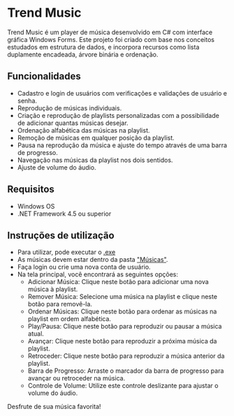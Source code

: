 # Trend Music


Trend Music é um player de música desenvolvido em C# com interface gráfica Windows Forms. Este projeto foi criado com base nos conceitos estudados em estrutura de dados, e incorpora recursos como lista duplamente encadeada, árvore binária e ordenação.

## Funcionalidades
- Cadastro e login de usuários com verificações e validações de usuário e senha.
- Reprodução de músicas individuais.
- Criação e reprodução de playlists personalizadas com a possibilidade de adicionar quantas músicas desejar.
- Ordenação alfabética das músicas na playlist.
- Remoção de músicas em qualquer posição da playlist.
- Pausa na reprodução da música e ajuste do tempo através de uma barra de progresso.
- Navegação nas músicas da playlist nos dois sentidos.
- Ajuste de volume do áudio.

## Requisitos
- Windows OS
- .NET Framework 4.5 ou superior
## Instruções de utilização
- Para utilizar, pode executar o <a href="/codigo/src/Player Media/bin/Debug/Player Media.exe">.exe</a>
- As músicas devem estar dentro da pasta <a href="/codigo/src/Player Media/bin/Debug/Músicas">"Músicas"</a>.
- Faça login ou crie uma nova conta de usuário.
- Na tela principal, você encontrará as seguintes opções:
    - Adicionar Música: Clique neste botão para adicionar uma nova música à playlist.
    - Remover Música: Selecione uma música na playlist e clique neste botão para removê-la.
    - Ordenar Músicas: Clique neste botão para ordenar as músicas na playlist em ordem alfabética.
    - Play/Pausa: Clique neste botão para reproduzir ou pausar a música atual.
    - Avançar: Clique neste botão para reproduzir a próxima música da playlist.
    - Retroceder: Clique neste botão para reproduzir a música anterior da playlist.
    - Barra de Progresso: Arraste o marcador da barra de progresso para avançar ou retroceder na música.
    - Controle de Volume: Utilize este controle deslizante para ajustar o volume do áudio.

Desfrute de sua música favorita!

